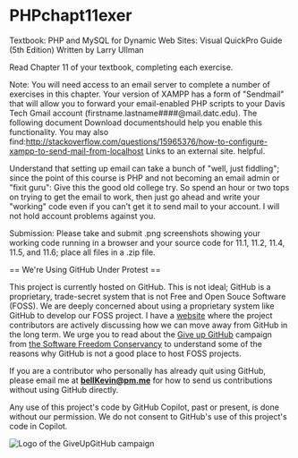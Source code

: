 # PHPchapt11exer

Textbook: PHP and MySQL for Dynamic Web Sites: Visual QuickPro Guide (5th Edition) Written by Larry Ullman

Read Chapter 11 of your textbook, completing each exercise.  

Note: You will need access to an email server to complete a number of exercises in this chapter.  Your version of XAMPP has a form of "Sendmail" that will allow you to forward your email-enabled PHP scripts to your Davis Tech Gmail account (firstname.lastname####@mail.datc.edu).  The following document Download documentshould help you enable this functionality.  You may also find:http://stackoverflow.com/questions/15965376/how-to-configure-xampp-to-send-mail-from-localhost Links to an external site. helpful.

Understand that setting up email can take a bunch of "well, just fiddling"; since the point of this course is PHP and not becoming an email admin or "fixit guru": Give this the good old college try.  So spend an hour or two tops on trying to get the email to work, then just go ahead and write your "working" code even if you can't get it to send mail to your account.  I will not hold account problems against you.

Submission: Please take and submit .png screenshots showing your working code running in a browser and your source code for 11.1, 11.2, 11.4, 11.5, and 11.6; place all files in a .zip file.

== We're Using GitHub Under Protest ==

This project is currently hosted on GitHub.  This is not ideal; GitHub is a
proprietary, trade-secret system that is not Free and Open Souce Software
(FOSS).  We are deeply concerned about using a proprietary system like GitHub
to develop our FOSS project. I have a [website](https://bellKevin.me) where the
project contributors are actively discussing how we can move away from GitHub
in the long term.  We urge you to read about the [Give up GitHub](https://GiveUpGitHub.org) campaign 
from [the Software Freedom Conservancy](https://sfconservancy.org) to understand some of the reasons why GitHub is not 
a good place to host FOSS projects.

If you are a contributor who personally has already quit using GitHub, please
email me at **bellKevin@pm.me** for how to send us contributions without
using GitHub directly.

Any use of this project's code by GitHub Copilot, past or present, is done
without our permission.  We do not consent to GitHub's use of this project's
code in Copilot.

![Logo of the GiveUpGitHub campaign](https://sfconservancy.org/img/GiveUpGitHub.png)
